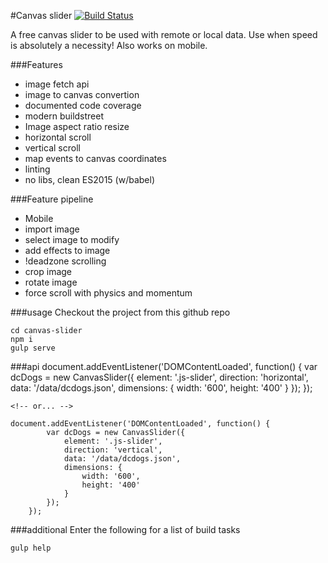 #Canvas slider [![Build Status](https://travis-ci.org/code0wl/canvas-slider.svg)](https://travis-ci.org/code0wl/canvas-slider)

A free canvas slider to be used with remote or local data.
Use when speed is absolutely a necessity! Also works on mobile.

###Features
- image fetch api
- image to canvas convertion
- documented code coverage
- modern buildstreet
- Image aspect ratio resize
- horizontal scroll
- vertical scroll
- map events to canvas coordinates
- linting
- no libs, clean ES2015 (w/babel)

###Feature pipeline
- Mobile
- import image
- select image to modify
- add effects to image
- !deadzone scrolling 
- crop image
- rotate image
- force scroll with physics and momentum

###usage
Checkout the project from this github repo
    
    cd canvas-slider
    npm i 
    gulp serve
    
    

###api
    document.addEventListener('DOMContentLoaded', function() {
        var dcDogs = new CanvasSlider({
            element: '.js-slider',
            direction: 'horizontal',
            data: '/data/dcdogs.json',
            dimensions: {
                width: '600',
                height: '400'
            }
        });
    });
    
    <!-- or... -->
    
    document.addEventListener('DOMContentLoaded', function() {
            var dcDogs = new CanvasSlider({
                element: '.js-slider',
                direction: 'vertical',
                data: '/data/dcdogs.json',
                dimensions: {
                    width: '600',
                    height: '400'
                }
            });
        });
    
    
###additional
Enter the following for a list of build tasks
    
    gulp help
